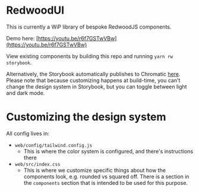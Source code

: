 # RedwoodUI

This is currently a WiP library of bespoke RedwoodJS components.

Demo here: [https://youtu.be/r6f7GSTwVBw](https://youtu.be/r6f7GSTwVBw)

View existing components by building this repo and running `yarn rw storybook`.

Alternatively, the Storybook automatically publishes to Chromatic [here](https://main--6525bb94aba230a3c956f05b.chromatic.com/).
Please note that because customizing happens at build-time, you can't change the design system in Storybook, but you can toggle between light and dark mode.

# Customizing the design system

All config lives in:

- `web/config/tailwind.config.js`
  - This is where the color system is configured, and there's instructions there
- `web/src/index.css`
  - This is where we customize specific things about how the components look, e.g. rounded vs squared off. There is a section in the `components` section that is intended to be used for this purpose.
